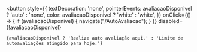 <button
    style={{
        textDecoration: 'none',
        pointerEvents: avaliacaoDisponivel ? 'auto' : 'none',
        color: avaliacaoDisponivel ? 'white' : 'white',
    }}
    onClick={() => {
        if (avaliacaoDisponivel) {
            navigate("/AutoAvaliacao");
        }
    }}
    disabled={!avaliacaoDisponivel}
>
    {avaliacaoDisponivel ? 'Realize auto avaliação aqui.' : 'Limite de autoavaliações atingido para hoje.'}
</button>
